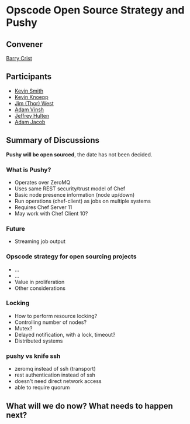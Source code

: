 Opscode Open Source Strategy and Pushy
=============

## Convener
[Barry Crist](https://twitter.com/barry_crist)

## Participants
* [Kevin Smith](https://twitter.com/kevsmith)
* [Kevin Knoepp](https://twitter.com/kevinknoepp)
* [Jim (Thor) West](https://twitter.com/medieval1)  
* [Adam Vinsh](https://twitter.com/adamvinsh)
* [Jeffrey Hulten](https://twitter.com/jhulten)
* [Adam Jacob](https://twitter.com/adamhjk)

## Summary of Discussions

**Pushy will be open sourced**, the date has not been decided.

### What is Pushy?
* Operates over ZeroMQ
* Uses same REST security/trust model of Chef
* Basic node presence information (node up/down)
* Run operations (chef-client) as jobs on multiple systems
* Requires Chef Server 11
* May work with Chef Client 10?

### Future
* Streaming job output

### Opscode strategy for open sourcing projects
* ...
* ...
* Value in proliferation
* Other considerations

### Locking
* How to perform resource locking?
* Controlling number of nodes?
* Mutex?
* Delayed notification, with a lock, timeout?
* Distributed systems

### pushy vs knife ssh 
* zeromq instead of ssh (transport)
* rest authentication instead of ssh
* doesn't need direct network access
* able to require quorum

## What will we do now?  What needs to happen next?